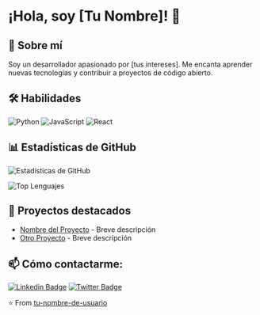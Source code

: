 # ¡Hola, soy [Tu Nombre]! 👋

## 🚀 Sobre mí
Soy un desarrollador apasionado por [tus intereses]. Me encanta aprender nuevas tecnologías y contribuir a proyectos de código abierto.

## 🛠 Habilidades
![Python](https://img.shields.io/badge/-Python-3776AB?style=flat-square&logo=python&logoColor=white)
![JavaScript](https://img.shields.io/badge/-JavaScript-F7DF1E?style=flat-square&logo=javascript&logoColor=black)
![React](https://img.shields.io/badge/-React-61DAFB?style=flat-square&logo=react&logoColor=black)

## 📊 Estadísticas de GitHub
![Estadísticas de GitHub](https://github-readme-stats.vercel.app/api?username=alexis-garcia-dev&show_icons=true&theme=radical)

![Top Lenguajes](https://github-readme-stats.vercel.app/api/top-langs/?username=alexis-garcia-dev&layout=compact&theme=radical)

## 🌟 Proyectos destacados
- [Nombre del Proyecto](link-al-proyecto) - Breve descripción
- [Otro Proyecto](link-al-proyecto) - Breve descripción

## 📫 Cómo contactarme:
[![Linkedin Badge](https://img.shields.io/badge/-LinkedIn-blue?style=flat-square&logo=Linkedin&logoColor=white&link=https://www.linkedin.com/in/tu-perfil/)](https://www.linkedin.com/in/tu-perfil/)
[![Twitter Badge](https://img.shields.io/badge/-Twitter-1DA1F2?style=flat-square&logo=twitter&logoColor=white&link=https://twitter.com/tu-usuario)](https://twitter.com/tu-usuario)

⭐️ From [tu-nombre-de-usuario](https://github.com/tu-nombre-de-usuario)

